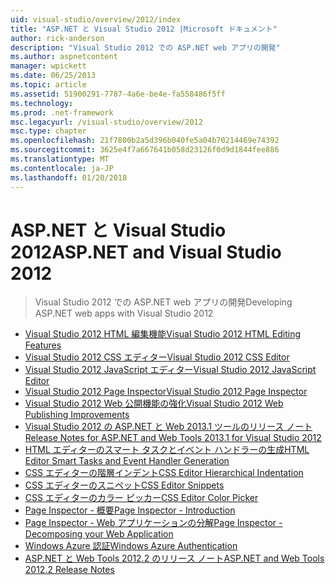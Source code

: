 ```yaml
---
uid: visual-studio/overview/2012/index
title: "ASP.NET と Visual Studio 2012 |Microsoft ドキュメント"
author: rick-anderson
description: "Visual Studio 2012 での ASP.NET web アプリの開発"
ms.author: aspnetcontent
manager: wpickett
ms.date: 06/25/2013
ms.topic: article
ms.assetid: 51900291-7787-4a6e-be4e-fa558486f5ff
ms.technology: 
ms.prod: .net-framework
msc.legacyurl: /visual-studio/overview/2012
msc.type: chapter
ms.openlocfilehash: 21f7800b2a5d396b040fe5a04b70214469e74392
ms.sourcegitcommit: 3625e4f7a667641b058d23126f0d9d1844fee886
ms.translationtype: MT
ms.contentlocale: ja-JP
ms.lasthandoff: 01/20/2018
---
```

<a name="aspnet-and-visual-studio-2012"></a><span data-ttu-id="d1dc8-103">ASP.NET と Visual Studio 2012</span><span class="sxs-lookup"><span data-stu-id="d1dc8-103">ASP.NET and Visual Studio 2012</span></span>
====================
> <span data-ttu-id="d1dc8-104">Visual Studio 2012 での ASP.NET web アプリの開発</span><span class="sxs-lookup"><span data-stu-id="d1dc8-104">Developing ASP.NET web apps with Visual Studio 2012</span></span>


- [<span data-ttu-id="d1dc8-105">Visual Studio 2012 HTML 編集機能</span><span class="sxs-lookup"><span data-stu-id="d1dc8-105">Visual Studio 2012 HTML Editing Features</span></span>](visual-studio-2012-html-editing-features.md)
- [<span data-ttu-id="d1dc8-106">Visual Studio 2012 CSS エディター</span><span class="sxs-lookup"><span data-stu-id="d1dc8-106">Visual Studio 2012 CSS Editor</span></span>](visual-studio-2012-css-editor.md)
- [<span data-ttu-id="d1dc8-107">Visual Studio 2012 JavaScript エディター</span><span class="sxs-lookup"><span data-stu-id="d1dc8-107">Visual Studio 2012 JavaScript Editor</span></span>](visual-studio-2012-javascript-editor.md)
- [<span data-ttu-id="d1dc8-108">Visual Studio 2012 Page Inspector</span><span class="sxs-lookup"><span data-stu-id="d1dc8-108">Visual Studio 2012 Page Inspector</span></span>](visual-studio-2012-page-inspector.md)
- [<span data-ttu-id="d1dc8-109">Visual Studio 2012 Web 公開機能の強化</span><span class="sxs-lookup"><span data-stu-id="d1dc8-109">Visual Studio 2012 Web Publishing Improvements</span></span>](visual-studio-2012-web-publishing-improvements.md)
- [<span data-ttu-id="d1dc8-110">Visual Studio 2012 の ASP.NET と Web 2013.1 ツールのリリース ノート</span><span class="sxs-lookup"><span data-stu-id="d1dc8-110">Release Notes for ASP.NET and Web Tools 2013.1 for Visual Studio 2012</span></span>](aspnet-and-web-tools-20131-for-visual-studio-2012.md)
- [<span data-ttu-id="d1dc8-111">HTML エディターのスマート タスクとイベント ハンドラーの生成</span><span class="sxs-lookup"><span data-stu-id="d1dc8-111">HTML Editor Smart Tasks and Event Handler Generation</span></span>](visual-studio-vnext-videos-html-editor-smart-tasks-and-event-handler-generation.md)
- [<span data-ttu-id="d1dc8-112">CSS エディターの階層インデント</span><span class="sxs-lookup"><span data-stu-id="d1dc8-112">CSS Editor Hierarchical Indentation</span></span>](visual-studio-vnext-videos-css-editor-hierarchical-indentation.md)
- [<span data-ttu-id="d1dc8-113">CSS エディターのスニペット</span><span class="sxs-lookup"><span data-stu-id="d1dc8-113">CSS Editor Snippets</span></span>](visual-studio-vnext-videos-css-editor-snippets.md)
- [<span data-ttu-id="d1dc8-114">CSS エディターのカラー ピッカー</span><span class="sxs-lookup"><span data-stu-id="d1dc8-114">CSS Editor Color Picker</span></span>](visual-studio-vnext-videos-css-editor-color-picker.md)
- [<span data-ttu-id="d1dc8-115">Page Inspector - 概要</span><span class="sxs-lookup"><span data-stu-id="d1dc8-115">Page Inspector - Introduction</span></span>](visual-studio-vnext-videos-page-inspector-introduction.md)
- [<span data-ttu-id="d1dc8-116">Page Inspector - Web アプリケーションの分解</span><span class="sxs-lookup"><span data-stu-id="d1dc8-116">Page Inspector - Decomposing your Web Application</span></span>](visual-studio-vnext-videos-page-inspector-decomposing-your-web-application.md)
- [<span data-ttu-id="d1dc8-117">Windows Azure 認証</span><span class="sxs-lookup"><span data-stu-id="d1dc8-117">Windows Azure Authentication</span></span>](windows-azure-authentication.md)
- [<span data-ttu-id="d1dc8-118">ASP.NET と Web Tools 2012.2 のリリース ノート</span><span class="sxs-lookup"><span data-stu-id="d1dc8-118">ASP.NET and Web Tools 2012.2 Release Notes</span></span>](aspnet-and-web-tools-20122-release-notes-rtw.md)
